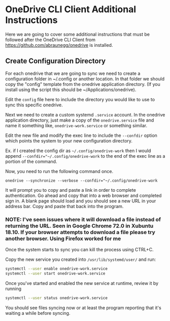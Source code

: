 # OneDrive CLI Client Additional Instructions

Here we are going to cover some additional instructions that must be followed after the OneDrive CLI Client from https://github.com/abraunegg/onedrive is installed.

## Create Configuration Directory

For each onedrive that we are going to sync we need to create a configuration folder in ~/.config or another location. In that folder we should copy the "config" template from the onedrive application directory. (If you install using the script this should be ~/Applications/onedrive).

Edit the `config` file here to include the directory you would like to use to sync this specific onedrive.

Next we need to create a custom systemd `.service` account. In the onedrive application directory, just make a copy of the `onedrive.service` file and name it something like, `onedrive-work.service` or something similar.

Edit the new file and modify the exec line to include the `--confdir` option which points the system to your new configuration directory.

Ex. if I created the config dir as `~/.config/onedrive-work` then I would append `--confdir="~/.config/onedrive-work` to the end of the exec line as a portion of the command.

Now, you need to run the following command once.

```onedrive --synchronize --verbose --confdir="~/.config/onedrive-work```

It will prompt you to copy and paste a link in order to complete authentication. Go ahead and copy that into a web browser and completed sign in. A blank page should load and you should see a new URL in your address bar. Copy and paste that back into the program.

### NOTE: I've seen issues where it will download a file instead of returning the URL. Seen in Google Chrome 72.0 in Xubuntu 18.10. If your browser attempts to download a file please try another browser. Using Firefox worked for me

Once the system starts to sync you can kill the process using CTRL+C.

Copy the new service you created into `/usr/lib/systemd/user/` and run:

```bash
systemctl --user enable onedrive-work.service
systemctl --user start onedrive-work.service
```

Once you've started and enabled the new service at runtime, review it by running

```bash
systemctl --user status onedrive-work.service
```

You should see files syncing now or at least the program reporting that it's waiting a while before syncing.